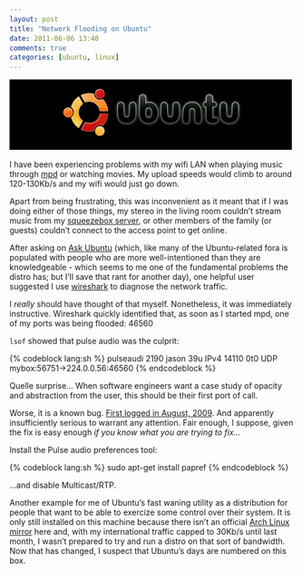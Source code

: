 ```yaml
---
layout: post
title: "Network Flooding on Ubuntu"
date: 2011-06-06 13:40
comments: true
categories: [ubuntu, linux]
---
```

![image](/images/post_images/ubuntu-logo.png)

I have been experiencing problems with my wifi LAN when playing music
through
[mpd](http://mpd.wikia.com/wiki/Music_Player_Daemon_Wiki "Music Player Daemon homepage")
or watching movies. My upload speeds would climb to around 120-130Kb/s
and my wifi would just go down.

Apart from being frustrating, this was inconvenient as it meant that if
I was doing either of those things, my stereo in the living room
couldn’t stream music from my 
[squeezebox server](http://www.mysqueezebox.com/index/Home "Squeezebox home"), or
other members of the family (or guests) couldn’t connect to the access
point to get online.

After asking on 
[Ask Ubuntu](http://askubuntu.com/questions/45772/playing-music-or-movies-kills-my-wifi "My question on Ask Ubuntu")
(which, like many of the Ubuntu-related fora is populated with people
who are more well-intentioned than they are knowledgeable - which seems
to me one of the fundamental problems the distro has; but I’ll save that
rant for another day), one helpful user suggested I use
[wireshark](http://www.wireshark.org/ "Wireshark website") to diagnose
the network traffic.

I *really* should have thought of that myself. Nonetheless, it was
immediately instructive. Wireshark quickly identified that, as soon as I
started mpd, one of my ports was being flooded: 46560

`lsof` showed that pulse audio was the culprit:

{% codeblock lang:sh %}
pulseaudi 2190 jason 39u IPv4 14110 0t0 UDP mybox:56751->224.0.0.56:46560
{% endcodeblock %}

Quelle surprise… When software engineers want a case study of opacity
and abstraction from the user, this should be their first port of call.

Worse, it is a known bug. 
[First logged in August, 2009](https://bugs.launchpad.net/ubuntu/+source/pulseaudio/+bug/411688 "Pulse bug on launchpad").
And apparently insufficiently serious to warrant any attention. Fair
enough, I suppose, given the fix is easy enough *if you know what you
are trying to fix…*

Install the Pulse audio preferences tool:

{% codeblock lang:sh %}
sudo apt-get install papref
{% endcodeblock %}

…and disable Multicast/RTP.

Another example for me of Ubuntu’s fast waning utility as a distribution
for people that want to be able to exercize some control over their
system. It is only still installed on this machine because there isn’t
an official [Arch Linux mirror](https://wiki.archlinux.org/index.php/Mirrors "Arch wiki mirror list")
here and, with my international traffic capped to 30Kb/s until last
month, I wasn’t prepared to try and run a distro on that sort of
bandwidth. Now that has changed, I suspect that Ubuntu’s days are
numbered on this box.
